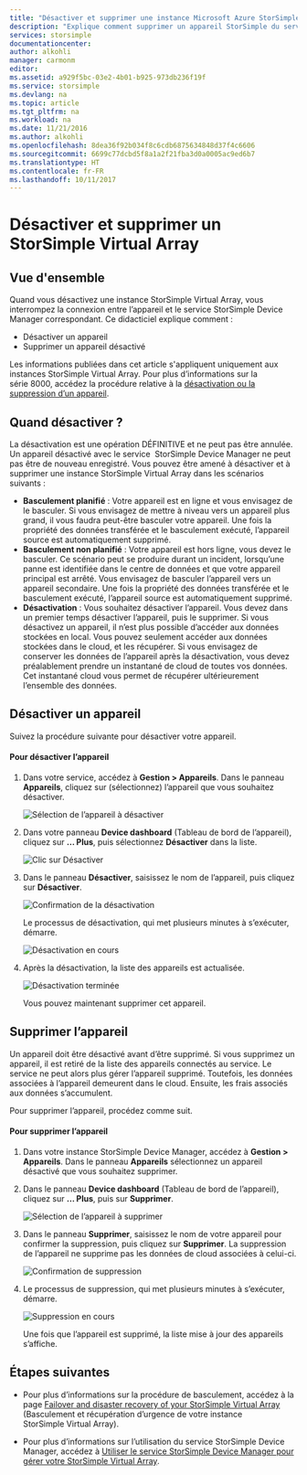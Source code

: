 ```yaml
---
title: "Désactiver et supprimer une instance Microsoft Azure StorSimple Virtual Array | Microsoft Docs"
description: "Explique comment supprimer un appareil StorSimple du service en le désactivant dans un premier temps, puis en le supprimant."
services: storsimple
documentationcenter: 
author: alkohli
manager: carmonm
editor: 
ms.assetid: a929f5bc-03e2-4b01-b925-973db236f19f
ms.service: storsimple
ms.devlang: na
ms.topic: article
ms.tgt_pltfrm: na
ms.workload: na
ms.date: 11/21/2016
ms.author: alkohli
ms.openlocfilehash: 8dea36f92b034f8c6cdb6875634848d37f4c6606
ms.sourcegitcommit: 6699c77dcbd5f8a1a2f21fba3d0a0005ac9ed6b7
ms.translationtype: HT
ms.contentlocale: fr-FR
ms.lasthandoff: 10/11/2017
---
```

# <a name="deactivate-and-delete-a-storsimple-virtual-array"></a>Désactiver et supprimer un StorSimple Virtual Array

## <a name="overview"></a>Vue d'ensemble

Quand vous désactivez une instance StorSimple Virtual Array, vous interrompez la connexion entre l’appareil et le service StorSimple Device Manager correspondant. Ce didacticiel explique comment :

* Désactiver un appareil 
* Supprimer un appareil désactivé

Les informations publiées dans cet article s'appliquent uniquement aux instances StorSimple Virtual Array. Pour plus d’informations sur la série 8000, accédez la procédure relative à la [désactivation ou la suppression d’un appareil](storsimple-deactivate-and-delete-device.md).

## <a name="when-to-deactivate"></a>Quand désactiver ?

La désactivation est une opération DÉFINITIVE et ne peut pas être annulée. Un appareil désactivé avec le service  StorSimple Device Manager ne peut pas être de nouveau enregistré. Vous pouvez être amené à désactiver et à supprimer une instance StorSimple Virtual Array dans les scénarios suivants :

* **Basculement planifié** : Votre appareil est en ligne et vous envisagez de le basculer. Si vous envisagez de mettre à niveau vers un appareil plus grand, il vous faudra peut-être basculer votre appareil. Une fois la propriété des données transférée et le basculement exécuté, l’appareil source est automatiquement supprimé.
* **Basculement non planifié** : Votre appareil est hors ligne, vous devez le basculer. Ce scénario peut se produire durant un incident, lorsqu’une panne est identifiée dans le centre de données et que votre appareil principal est arrêté. Vous envisagez de basculer l’appareil vers un appareil secondaire. Une fois la propriété des données transférée et le basculement exécuté, l’appareil source est automatiquement supprimé.
* **Désactivation** : Vous souhaitez désactiver l’appareil. Vous devez dans un premier temps désactiver l’appareil, puis le supprimer. Si vous désactivez un appareil, il n’est plus possible d’accéder aux données stockées en local. Vous pouvez seulement accéder aux données stockées dans le cloud, et les récupérer. Si vous envisagez de conserver les données de l’appareil après la désactivation, vous devez préalablement prendre un instantané de cloud de toutes vos données. Cet instantané cloud vous permet de récupérer ultérieurement l’ensemble des données.

## <a name="deactivate-a-device"></a>Désactiver un appareil

Suivez la procédure suivante pour désactiver votre appareil.

#### <a name="to-deactivate-the-device"></a>Pour désactiver l’appareil

1. Dans votre service, accédez à **Gestion > Appareils**. Dans le panneau **Appareils**, cliquez sur (sélectionnez) l’appareil que vous souhaitez désactiver.
   
    ![Sélection de l’appareil à désactiver](./media/storsimple-virtual-array-deactivate-and-delete-device/deactivate-delete7.png)
2. Dans votre panneau **Device dashboard** (Tableau de bord de l’appareil), cliquez sur **… Plus**, puis sélectionnez **Désactiver** dans la liste.
   
    ![Clic sur Désactiver](./media/storsimple-virtual-array-deactivate-and-delete-device/deactivate-delete8.png)
3. Dans le panneau **Désactiver**, saisissez le nom de l’appareil, puis cliquez sur **Désactiver**. 
   
    ![Confirmation de la désactivation](./media/storsimple-virtual-array-deactivate-and-delete-device/deactivate-delete1.png)
   
    Le processus de désactivation, qui met plusieurs minutes à s’exécuter, démarre.
   
    ![Désactivation en cours](./media/storsimple-virtual-array-deactivate-and-delete-device/deactivate-delete2.png)
4. Après la désactivation, la liste des appareils est actualisée.
   
    ![Désactivation terminée](./media/storsimple-virtual-array-deactivate-and-delete-device/deactivate-delete3.png)
   
    Vous pouvez maintenant supprimer cet appareil.

## <a name="delete-the-device"></a>Supprimer l’appareil

Un appareil doit être désactivé avant d’être supprimé. Si vous supprimez un appareil, il est retiré de la liste des appareils connectés au service. Le service ne peut alors plus gérer l’appareil supprimé. Toutefois, les données associées à l’appareil demeurent dans le cloud. Ensuite, les frais associés aux données s’accumulent.

Pour supprimer l’appareil, procédez comme suit.

#### <a name="to-delete-the-device"></a>Pour supprimer l’appareil

1. Dans votre instance StorSimple Device Manager, accédez à **Gestion > Appareils**. Dans le panneau **Appareils** sélectionnez un appareil désactivé que vous souhaitez supprimer.
2. Dans le panneau **Device dashboard** (Tableau de bord de l’appareil), cliquez sur **… Plus**, puis sur **Supprimer**.
   
   ![Sélection de l’appareil à supprimer](./media/storsimple-virtual-array-deactivate-and-delete-device/deactivate-delete4.png)
3. Dans le panneau **Supprimer**, saisissez le nom de votre appareil pour confirmer la suppression, puis cliquez sur **Supprimer**. La suppression de l’appareil ne supprime pas les données de cloud associées à celui-ci. 
   
   ![Confirmation de suppression](./media/storsimple-virtual-array-deactivate-and-delete-device/deactivate-delete5.png) 
4. Le processus de suppression, qui met plusieurs minutes à s’exécuter, démarre.
   
   ![Suppression en cours](./media/storsimple-virtual-array-deactivate-and-delete-device/deactivate-delete6.png)
   
    Une fois que l’appareil est supprimé, la liste mise à jour des appareils s’affiche.

## <a name="next-steps"></a>Étapes suivantes

* Pour plus d’informations sur la procédure de basculement, accédez à la page [Failover and disaster recovery of your StorSimple Virtual Array](storsimple-virtual-array-failover-dr.md) (Basculement et récupération d’urgence de votre instance StorSimple Virtual Array).

* Pour plus d’informations sur l’utilisation du service StorSimple Device Manager, accédez à [Utiliser le service StorSimple Device Manager pour gérer votre StorSimple Virtual Array](storsimple-virtual-array-manager-service-administration.md). 

